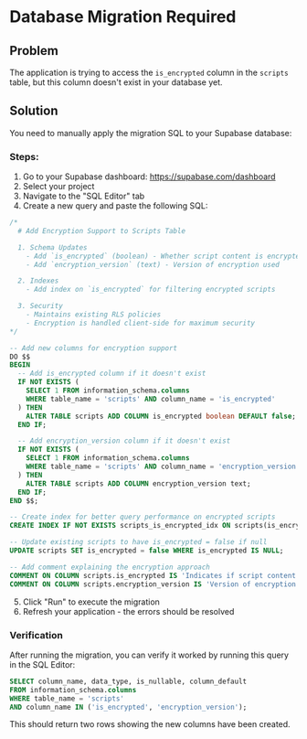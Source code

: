 # Database Migration Required

## Problem
The application is trying to access the `is_encrypted` column in the `scripts` table, but this column doesn't exist in your database yet.

## Solution
You need to manually apply the migration SQL to your Supabase database:

### Steps:
1. Go to your Supabase dashboard: https://supabase.com/dashboard
2. Select your project
3. Navigate to the "SQL Editor" tab
4. Create a new query and paste the following SQL:

```sql
/*
  # Add Encryption Support to Scripts Table

  1. Schema Updates
    - Add `is_encrypted` (boolean) - Whether script content is encrypted
    - Add `encryption_version` (text) - Version of encryption used

  2. Indexes
    - Add index on `is_encrypted` for filtering encrypted scripts

  3. Security
    - Maintains existing RLS policies
    - Encryption is handled client-side for maximum security
*/

-- Add new columns for encryption support
DO $$
BEGIN
  -- Add is_encrypted column if it doesn't exist
  IF NOT EXISTS (
    SELECT 1 FROM information_schema.columns
    WHERE table_name = 'scripts' AND column_name = 'is_encrypted'
  ) THEN
    ALTER TABLE scripts ADD COLUMN is_encrypted boolean DEFAULT false;
  END IF;

  -- Add encryption_version column if it doesn't exist
  IF NOT EXISTS (
    SELECT 1 FROM information_schema.columns
    WHERE table_name = 'scripts' AND column_name = 'encryption_version'
  ) THEN
    ALTER TABLE scripts ADD COLUMN encryption_version text;
  END IF;
END $$;

-- Create index for better query performance on encrypted scripts
CREATE INDEX IF NOT EXISTS scripts_is_encrypted_idx ON scripts(is_encrypted);

-- Update existing scripts to have is_encrypted = false if null
UPDATE scripts SET is_encrypted = false WHERE is_encrypted IS NULL;

-- Add comment explaining the encryption approach
COMMENT ON COLUMN scripts.is_encrypted IS 'Indicates if script content is encrypted client-side before storage';
COMMENT ON COLUMN scripts.encryption_version IS 'Version of encryption algorithm used for client-side encryption';
```

5. Click "Run" to execute the migration
6. Refresh your application - the errors should be resolved

### Verification
After running the migration, you can verify it worked by running this query in the SQL Editor:

```sql
SELECT column_name, data_type, is_nullable, column_default 
FROM information_schema.columns 
WHERE table_name = 'scripts' 
AND column_name IN ('is_encrypted', 'encryption_version');
```

This should return two rows showing the new columns have been created.